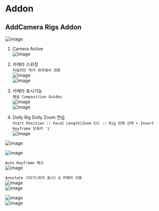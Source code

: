 Addon
==========


AddCamera Rigs Addon
----------------------
![image](https://user-images.githubusercontent.com/30430227/137256449-629e99a7-93b6-4bd4-9031-422bcdc3982d.png)  

1. Camera Active  
![image](https://user-images.githubusercontent.com/30430227/137256694-44210272-c701-4c44-b4a3-a6cd882fbebc.png)  

3. 카메라 스위칭  
`타임라인 마커 위치에서 전환`  
![image](https://user-images.githubusercontent.com/30430227/137257357-58dfd616-a074-4e44-be45-71e0206690d9.png)  
![image](https://user-images.githubusercontent.com/30430227/137257476-992e92f2-5ddc-4b0a-8fbb-bd7e16a0ab95.png)  


4. 카메라 표시기능  
`패널 Composition Guides`  
![image](https://user-images.githubusercontent.com/30430227/137257670-68e3ee41-93a2-42c8-8582-a4260c5af448.png)  
![image](https://user-images.githubusercontent.com/30430227/137257698-f34d31fc-2017-41db-8d9d-9387d8dc064f.png)  


5. Dolly Rig Dolly Zoom 연습  
`Start Position :: Focal Length(Zoom In) :: Rig 전체 선택 > Insert Keyframe 단축키 'i'`  
![image](https://user-images.githubusercontent.com/30430227/137260679-ba194266-dd73-42fe-aa87-e6af1be97c38.png)  

![image](https://user-images.githubusercontent.com/30430227/137260594-d03febce-5d91-455d-b713-e62c5ace2e87.png)  

![image](https://user-images.githubusercontent.com/30430227/137260910-1fb11d33-ac6a-48ff-85ab-fc0645ff1968.png)  

`Auto Keyframe 체크`  
![image](https://user-images.githubusercontent.com/30430227/137261562-5483eb0b-64e9-4a13-8d70-5c230093d66b.png)  


`Annotate 그리기(위치 표시) & 카메라 이동 `  
![image](https://user-images.githubusercontent.com/30430227/137261939-7a896d24-6eb5-4912-861d-d6e8b49c872e.png)  
![image](https://user-images.githubusercontent.com/30430227/137261974-fd4d4217-19a1-48b8-9bb7-fac603a1a69d.png)  

![image](https://user-images.githubusercontent.com/30430227/137262175-6f542b78-c73e-4f8d-af50-83780146feaf.png)  
![image](https://user-images.githubusercontent.com/30430227/137262207-99e62a95-007b-4063-8cd4-0372039a3055.png)  






